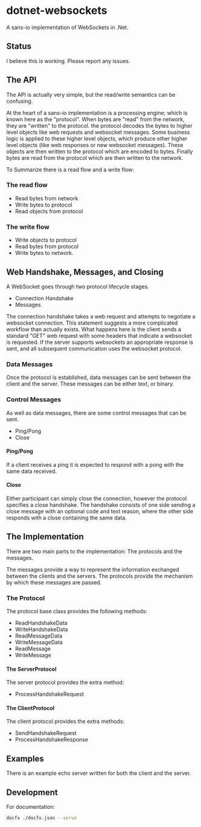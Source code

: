 # dotnet-websockets

A sans-io implementation of WebSockets in .Net.

## Status

I believe this is working. Please report any issues.

## The API

The API is actually very simple, but the read/write semantics can be confusing.

At the heart of a sans-io implementation is a processing engine; which
is known here as the "protocol". When bytes are "read" from the network,
they are "written" to the protocol. the protocol decodes the bytes to
higher level objects like web requests and websocket messages. Some
business logic is applied to these higher level objects, which produce
other higher level objects (like web responses or new websocket messages).
These objects are then written to the protocol which are encoded to bytes.
Finally bytes are read from the protocol which are then written to the network.

To Summarize there is a read flow and a write flow:

### The read flow

* Read bytes from network
* Write bytes to protocol
* Read objects from protocol

### The write flow

* Write objects to protocol
* Read bytes from protocol
* Write bytes to network.

## Web Handshake, Messages, and Closing

A WebSocket goes through two protocol lifecycle stages.

* Connection Handshake
* Messages

The connection handshake takes a web request and attempts to negotiate a
websocket connection. This statement suggests a more complicated workflow
than actually exists. What happens here is the client sends a standard "GET"
web request with some headers that indicate a websocket is requested. If the
server supports websockets an appropriate response is sent, and all
subsequent communication uses the websocket protocol.

### Data Messages

Once the protocol is established, data messages can be sent between the client and the server.
These messages can be either text, or binary.

### Control Messages

As well as data messages, there are some control messages that can be sent.

* Ping/Pong
* Close

#### Ping/Pong

If a client receives a ping it is expected to respond with a pong with the same data received.

#### Close

Either participant can simply close the connection, however the protocol
specifies a close handshake. The handshake consists of one side sending a
close message with an optional code and text reason, where the other side
responds with a close containing the same data.

## The Implementation

There are two main parts to the implementation: The protocols and the messages.

The messages provide a way to represent the information exchanged between the clients
and the servers. The protocols provide the mechanism by which these messages are passed.

### The Protocol

The protocol base class provides the following methods:

* ReadHandshakeData
* WriteHandshakeData
* ReadMessageData
* WriteMessageData
* ReadMessage
* WriteMessage

#### The ServerProtocol

The server protocol provides the extra method:

* ProcessHandshakeRequest

#### The ClientProtocol

The client protocol provides the extra methods:

* SendHandshakeRequest
* ProcessHandshakeResponse

## Examples

There is an example echo server written for both the client and the server.

## Development

For documentation:

```bash
docfx ./docfx.json --serve
```
